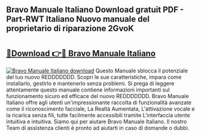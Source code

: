 ## Bravo Manuale Italiano Download gratuit PDF - Part-RWT Italiano Nuovo manuale del proprietario di riparazione 2GvoK

# <h2><a href="http://dfarkjp.blite.top/?on=Bravo+Manuale+Italiano">🔗Download 👉🔴 Bravo Manuale Italiano</a></h2>

[![Bravo Manuale Italiano download](https://i.imgur.com/lujVjoI.png)](http://dfarkjp.blite.top/?on=Bravo+Manuale+Italiano)
Questo Manuale sblocca il potenziale del tuo nuovo REDDDDDDD. Scopri le sue caratteristiche, impara come installarlo, gestirlo e mantenerlo senza problemi. Si prega di leggere attentamente questo manuale contiene informazioni importanti sul funzionamento sicuro ed efficace del nuovo REDDDDDDD. Bravo Manuale Italiano offre agli utenti un'impressionante raccolta di funzionalità avanzate come il riconoscimento facciale, La Realtà Aumentata, L'attivazione vocale e la ricarica senza fili, tutte facilmente accessibili tramite L'interfaccia utente intuitiva e intuitiva. Siamo qui per aiutare Bravo Manuale Italiano. Il nostro Team di assistenza clienti è pronto ad aiutarti in caso di domande o dubbi.
